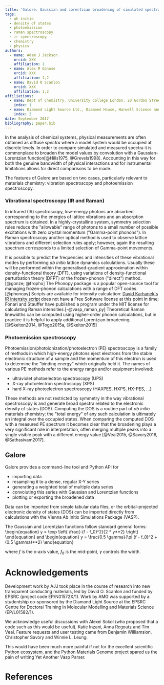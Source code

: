 ```yaml
---
title: 'Galore: Gaussian and Lorentzian broadening of simulated spectra'
tags:
  - ab initio
  - density of states
  - photoemission
  - raman spectroscopy
  - ir spectroscopy
  - chemistry
  - physics
authors:
  - name: Adam J Jackson
    orcid: XXX
    affiliation: 1
  - name: Alex M Ganose
    orcid: XXX
    affiliation: 1,2
  - name: David O Scanlon
    orcid: XXX
    affiliation: 1,2
affiliations:
  - name: Dept of Chemistry, University College London, 20 Gordon Street, London WC1H 0AJ, UK
    index: 1
  - name: Diamond Light Source Ltd., Diamond House, Harwell Science and Innovation Campus, Didcot, Oxfordshire OX11 0DE, UK
    index: 2
date: September 2017
bibliography: paper.bib
---
```


In the analysis of chemical systems, physical measurements are often
obtained as diffuse _spectra_ where a model system would be occupied
at discrete levels. In order to compare simulated and measured spectra
it is commonplace to broaden the model values by convolution with a
Gaussian-Lorentzian function[@Hills1975, @Grevels1998]. Accounting in
this way for both the genuine bandwidth of physical interactions and
for instrumental limitations allows for direct comparisons to be made.

The features of Galore are based on two cases, particularly relevant
to materials chemistry: vibration spectroscopy and photoemission
spectroscopy.

### Vibrational spectroscopy (IR and Raman)

In infrared (IR) spectroscopy, low-energy photons are absorbed
corresponding to the energies of lattice vibrations and an absorption
spectrum is obtained. In a highly-crystalline system, symmetry
selection rules reduce the "allowable" range of photons to a small
number of possible excitations with zero crystal momentum
("Gamma-point phonons"). In Raman spectroscopy another optical method
is used to observe lattice vibrations and different selection rules
apply; however, again the resulting spectrum corresponds to a limited
selection of Gamma-point movements.

It is possible to predict the frequencies and intensities of these
vibrational modes by performing *ab initio* lattice dynamics
calculations. Usually these will be performed within the
generalised-gradient approximation within density-functional theory
(DFT), using variations of density-functional perturbation theory
(DFPT) or the frozen-phonon ("direct") method.[@gonze; @fropho] The
Phonopy package is a popular open-source tool for managing
frozen-phonon calculations with a range of DFT codes.[@phonopy]
Scripts are available for intensity
calculation:
[David Karhanek's IR intensity script](http://homepage.univie.ac.at/david.karhanek/downloads.html) does
not have a Free Software license at this point in time; Fonari and
Stauffer have published a program under the MIT license for
calculating Raman intensities.[-@vasp_raman_py] Theoretical Raman
linewidths can be computed using higher-order phonon calculations, but
in practice it is helpful to apply additional Lorentzian
broadening.[@Skelton2014, @Togo2015a, @Skelton2015]


### Photoemission spectroscopy

Photoemission/photoionization/photoelectron (PE) spectroscopy is a
family of methods in which high-energy photons eject electrons from
the stable electronic structure of a sample and the momentum of this
electron is used to determine the "binding energy" which originally
held it. The names of various PE methods refer to the energy range
and/or equipment involved:
- ultraviolet photoelectron spectroscopy (UPS)
- X-ray photoelectron spectroscopy (XPS)
- hard X-ray photoelectron spectroscopy (HAXPES, HXPS, HX-PES, ...)

These methods are not restricted by symmetry in the way vibrational
spectroscopy is and generate broad spectra related to the electronic
density of states (DOS). Computing the DOS is a routine part of *ab
initio* materials chemistry; the "total energy" of any such
calculation is ultimately an integral over the occupied states. When
comparing the computed DOS with a measured PE spectrum it becomes
clear that the broadening plays a very significant role in
interpretation, often merging multiple peaks into a single visible
peak with a different energy value [@Veal2015, @Savory2016, @Sathasivam2017].

## Galore

Galore provides a command-line tool and Python API for 
- importing data
- resampling it to a dense, regular X-Y series
- generating a weighted total of multiple data series
- convoluting this series with Gaussian and Lorentzian functions
- plotting or exporting the broadened data

Data can be imported from simple tabular data files, or the
orbital-projected electronic density of states (DOS) can be imported
directly from calculations with the Vienna Ab Initio Simulations
Package (VASP).

The Gaussian and Lorentzian functions follow standard general forms:
\begin{equation}
y = \exp \left( \frac{-(f - f_0)^2}{2 * $\gamma$**2} \right)
\end{equation}
and
\begin{equation}
y = \frac{0.5 \gamma}{\pi (f - f_0)^2 + (0.5 \gamma)**2}
\end{equation}

where $f$ is the x-axis value, $f_0$ is the mid-point, $\gamma$ controls the width.

# Acknowledgements

Development work by AJJ took place in the course of research into new
transparent conducting materials, led by David O. Scanlon and funded
by EPSRC (project code EP/N01572X/1).  Work by AMG was supported by a
studentship co-sponsored by the Diamond Light Source at the EPSRC
Centre for Doctoral Training in Molecular Modelling and Materials
Science (EP/L01582/1).

We acknowledge useful discussions with Alexei Sokol (who proposed that
a code such as this would be useful), Katie Inzani, Anna Regoutz and
Tim Veal. Feature requests and user testing came from Benjamin
Williamsion, Christopher Savory and Winnie L. Leung.

This would have been much more painful if not for the excellent
scientific Python ecosystem, and the Python Materials Genome project
spared us the pain of writing Yet Another Vasp Parser.

# References
